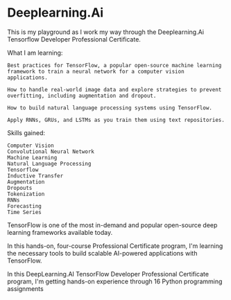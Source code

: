 # Deeplearning.Ai

This is my playground as I work my way through the Deeplearning.Ai Tensorflow Developer Professional Certificate.


What I am learning:

    Best practices for TensorFlow, a popular open-source machine learning framework to train a neural network for a computer vision applications.

    How to handle real-world image data and explore strategies to prevent overfitting, including augmentation and dropout.

    How to build natural language processing systems using TensorFlow.

    Apply RNNs, GRUs, and LSTMs as you train them using text repositories.

Skills gained:

    Computer Vision
    Convolutional Neural Network
    Machine Learning
    Natural Language Processing
    Tensorflow
    Inductive Transfer
    Augmentation
    Dropouts
    Tokenization
    RNNs
    Forecasting
    Time Series


TensorFlow is one of the most in-demand and popular open-source deep learning frameworks available today. 

In this hands-on, four-course Professional Certificate program, I'm learning the necessary tools to build scalable AI-powered applications with TensorFlow. 


In this DeepLearning.AI TensorFlow Developer Professional Certificate program, I'm getting hands-on experience through 16 Python programming assignments
